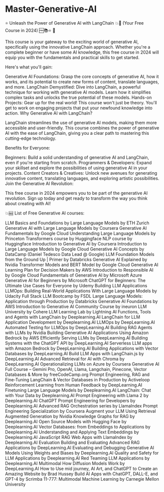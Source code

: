 # Master-Generative-AI

⭐ Unleash the Power of Generative AI with LangChain 💥🤖 (Your Free Course in 2024) 🆓📚⭐ 🔖

This course is your gateway to the exciting world of generative AI, specifically using the innovative LangChain approach. Whether you're a complete beginner or have some AI knowledge, this free course in 2024 will equip you with the fundamentals and practical skills to get started.

Here's what you'll gain:

Generative AI Foundations: Grasp the core concepts of generative AI, how it works, and its potential to create new forms of content, translate languages, and more.
LangChain Demystified: Dive into LangChain, a powerful technique for working with generative AI models. Learn how it simplifies complex tasks and unlocks the true potential of these models.
Hands-on Projects: Gear up for the real world! This course won't just be theory. You'll get to work on engaging projects that put your newfound knowledge into action.
Why Generative AI with LangChain?

LangChain streamlines the use of generative AI models, making them more accessible and user-friendly. This course combines the power of generative AI with the ease of LangChain, giving you a clear path to mastering this cutting-edge technology.

Benefits for Everyone:

Beginners: Build a solid understanding of generative AI and LangChain, even if you're starting from scratch.
Programmers & Developers: Expand your skillset and explore the possibilities of using generative AI in your projects.
Content Creators & Creatives: Unlock new avenues for generating innovative content, translating languages, and exploring artistic possibilities.
Join the Generative AI Revolution:

This free course in 2024 empowers you to be part of the generative AI revolution.  Sign up today and get ready to transform the way you think about creating with AI!

💥🆓 List of Free Generative AI courses:

LLM Basics and Foundations by Large Language Models by ETH Zurich
Generative AI with Large Language Models by Coursera
Generative AI Fundamentals by Google Cloud
Understanding Large Language Models by Princeton
Transformers course by Huggingface
NLP course by Huggingface
Introduction to Generative AI by Coursera
Introduction to Large Language Models by Google Cloud
Generative AI Concepts by DataCamp (Daniel Tedesco Data Lead @ Google)
LLM Foundation Models from the Ground Up | Primer by Databricks
Generative AI Explained by Nvidia
Transformer Models and BERT Model by Google Cloud
Generative AI Learning Plan for Decision Makers by AWS
Introduction to Responsible AI by Google Cloud
Fundamentals of Generative AI by Microsoft Azure
Generative AI for Beginners by Microsoft
ChatGPT for Beginners: The Ultimate Use Cases for Everyone by Udemy
Building LLM Applications
LLMOps: Building Real-World Applications With Large Language Models by Udacity
Full Stack LLM Bootcamp by FSDL
Large Language Models: Application through Production by Databricks
Generative AI Foundations by AWS
Introduction to Generative AI Community Course by ineuron
LLM University by Cohere
LLM Learning Lab by Lightning AI
Functions, Tools and Agents with LangChain by Deeplearning.AI
LangChain for LLM Application Development by Deeplearning.AI
LLMOps by DeepLearning.AI
Automated Testing for LLMOps by DeepLearning.AI
Building RAG Agents with LLMs by Nvidia
Building Generative AI Applications Using Amazon Bedrock by AWS
Efficiently Serving LLMs by DeepLearning.AI
Building Systems with the ChatGPT API by DeepLearning.AI
Serverless LLM apps with Amazon Bedrock by DeepLearning.AI
Building Applications with Vector Databases by DeepLearning.AI
Build LLM Apps with LangChain.js by DeepLearning.AI
Advanced Retrieval for AI with Chroma by DeepLearning.AI
Operationalizing LLMs on Azure by Coursera
Generative AI Full Course – Gemini Pro, OpenAI, Llama, Langchain, Pinecone, Vector Databases & More by freeCodeCamp.org
Prompt Engineering, RAG and Fine-Tuning
LangChain & Vector Databases in Production by Activeloop
Reinforcement Learning from Human Feedback by DeepLearning.AI
Finetuning Large Language Models by Deeplearning.AI
LangChain: Chat with Your Data by Deeplearning.AI
Prompt Engineering with Llama 2 by Deeplearning.AI
ChatGPT Prompt Engineering for Developers by Deeplearning.AI
Advanced RAG Orchestration series by LlamaIndex
Prompt Engineering Specialization by Coursera
Augment your LLM Using Retrieval Augmented Generation by Nvidia
Knowledge Graphs for RAG by Deeplearning.AI
Open Source Models with Hugging Face by Deeplearning.AI
Vector Databases: from Embeddings to Applications by Deeplearning.AI
Understanding and Applying Text Embeddings by Deeplearning.AI
JavaScript RAG Web Apps with LlamaIndex by Deeplearning.AI
Evaluation
Building and Evaluating Advanced RAG Applications by DeepLearning.AI
Evaluating and Debugging Generative AI Models Using Weights and Biases by Deeplearning.AI
Quality and Safety for LLM Applications by Deeplearning.AI
Red Teaming LLM Applications by Deeplearning.AI
Multimodal
How Diffusion Models Work by DeepLearning.AI
How to Use mid journey, AI Art, and ChatGPT to Create an Amazing Website by Brad Hussey
Build AI Apps with ChatGPT, DALL-E, and GPT-4 by Scrimba
11-777: Multimodal Machine Learning by Carnegie Mellon University
